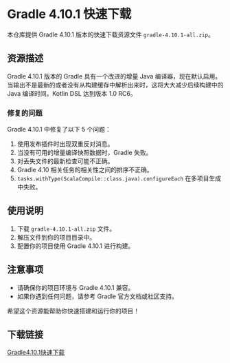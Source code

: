 # Gradle 4.10.1 快速下载

本仓库提供 Gradle 4.10.1 版本的快速下载资源文件 `gradle-4.10.1-all.zip`。

## 资源描述

Gradle 4.10.1 版本的 Gradle 具有一个改进的增量 Java 编译器，现在默认启用。当输出不是最新的或者没有从构建缓存中解析出来时，这将大大减少后续构建中的 Java 编译时间。Kotlin DSL 达到版本 1.0 RC6。

### 修复的问题

Gradle 4.10.1 中修复了以下 5 个问题：

1. 使用发布插件时出现双重反对消息。
2. 当没有可用的增量编译快照数据时，Gradle 失败。
3. 对丢失文件的最新检查可能不正确。
4. Gradle 4.10 相关任务的相关性之间的排序不正确。
5. `tasks.withType(ScalaCompile::class.java).configureEach` 在多项目生成中失败。

## 使用说明

1. 下载 `gradle-4.10.1-all.zip` 文件。
2. 解压文件到你的项目目录中。
3. 配置你的项目使用 Gradle 4.10.1 进行构建。

## 注意事项

- 请确保你的项目环境与 Gradle 4.10.1 兼容。
- 如果你遇到任何问题，请参考 Gradle 官方文档或社区支持。

希望这个资源能帮助你快速搭建和运行你的项目！

## 下载链接

[Gradle4.10.1快速下载](https://pan.quark.cn/s/7b36ef8aaf23)